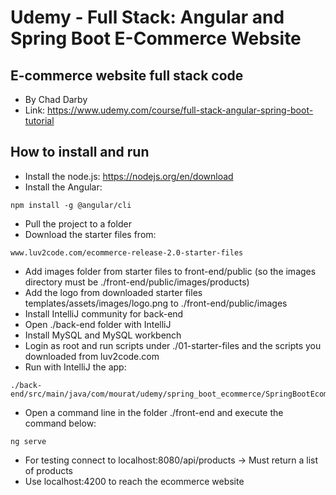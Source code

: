 # Udemy - Full Stack: Angular and Spring Boot E-Commerce Website
## E-commerce website full stack code
- By Chad Darby
- Link: https://www.udemy.com/course/full-stack-angular-spring-boot-tutorial

## How to install and run
- Install the node.js: https://nodejs.org/en/download
- Install the Angular:
```
npm install -g @angular/cli
```
- Pull the project to a folder
- Download the starter files from: 
```
www.luv2code.com/ecommerce-release-2.0-starter-files
```
- Add images folder from starter files to front-end/public (so the images directory must be ./front-end/public/images/products)
- Add the logo from downloaded starter files templates/assets/images/logo.png to ./front-end/public/images
- Install IntelliJ community for back-end
- Open ./back-end folder with IntelliJ
- Install MySQL and MySQL workbench
- Login as root and run scripts under ./01-starter-files and the scripts you downloaded from luv2code.com
- Run with IntelliJ the app:
```
./back-end/src/main/java/com/mourat/udemy/spring_boot_ecommerce/SpringBootEcommerceApplication
```
- Open a command line in the folder ./front-end and execute the command below:
```
ng serve
```
- For testing connect to localhost:8080/api/products -> Must return a list of products
- Use localhost:4200 to reach the ecommerce website
